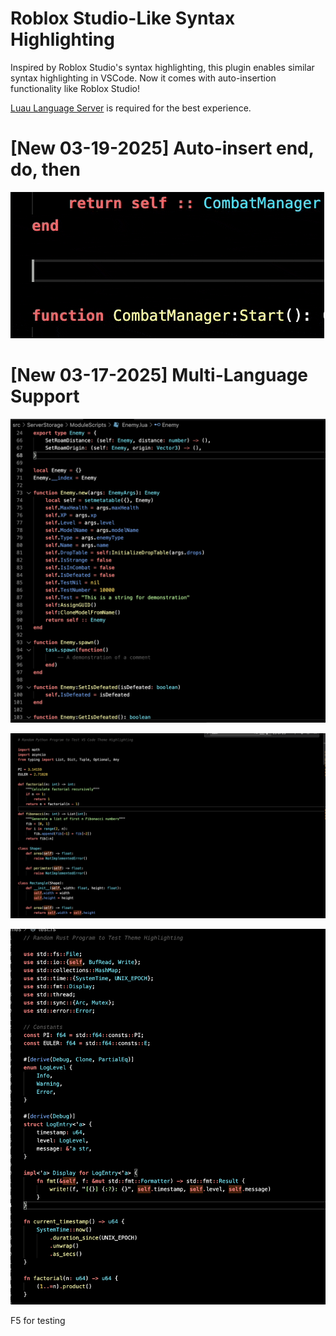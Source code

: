 # Roblox Studio-Like Syntax Highlighting

Inspired by Roblox Studio's syntax highlighting, this plugin enables similar syntax highlighting in VSCode. Now it comes with auto-insertion functionality like Roblox Studio!

[Luau Language Server](https://marketplace.visualstudio.com/items?itemName=JohnnyMorganz.luau-lsp) is required for the best experience.

# [New 03-19-2025] Auto-insert end, do, then 
![AutoInsertPreview](images/autocomplete.gif)

# [New 03-17-2025] Multi-Language Support 

![Luau Preview](images/example.png)

![Python Preview](images/python_example.png)

![Rust Preview](images/rust_example.png)


F5 for testing